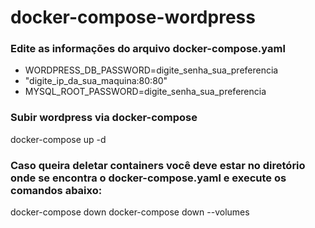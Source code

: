 # docker-compose-wordpress

### Edite as informações do arquivo docker-compose.yaml
- WORDPRESS_DB_PASSWORD=digite_senha_sua_preferencia
- "digite_ip_da_sua_maquina:80:80"
- MYSQL_ROOT_PASSWORD=digite_senha_sua_preferencia

### Subir wordpress via docker-compose
docker-compose up -d

### Caso queira deletar containers você deve estar no diretório onde se encontra o docker-compose.yaml e execute os comandos abaixo:
docker-compose down
docker-compose down --volumes
